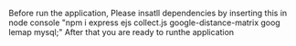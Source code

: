 Before run the application,
Please insatll dependencies by inserting this in node console "npm i express ejs collect.js google-distance-matrix goog
lemap mysql;"
After that you are ready to runthe application
